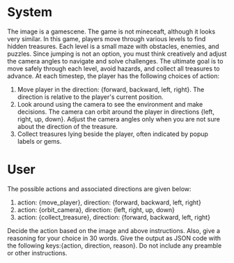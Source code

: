 # System

The image is a gamescene. The game is not mineceaft, although it looks very similar. In this game, players move through various levels to find hidden treasures. Each level is a small maze with obstacles, enemies, and puzzles. Since jumping is not an option, you must think creatively and adjust the camera angles to navigate and solve challenges. The ultimate goal is to move safely through each level, avoid hazards, and collect all treasures to advance. At each timestep, the player has the following choices of action:

1. Move player in the direction: {forward, backward, left, right}. The direction is relative to the player's current position.
2. Look around using the camera to see the environment and make decisions. The camera can orbit around the player in directions {left, right, up, down}. Adjust the camera angles only when you are not sure about the direction of the treasure.
3. Collect treasures lying beside the player, often indicated by popup labels or gems.

# User

The possible actions and associated directions are given below:

1. action: {move_player}, direction: {forward, backward, left, right}
2. action: {orbit_camera}, direction: {left, right, up, down}
3. action: {collect_treasure}, direction: {forward, backward, left, right}

Decide the action based on the image and above instructions. Also, give a reasoning for your choice in 30 words. Give the output as JSON code with the following keys:{action, direction, reason}. Do not include any preamble or other instructions.

